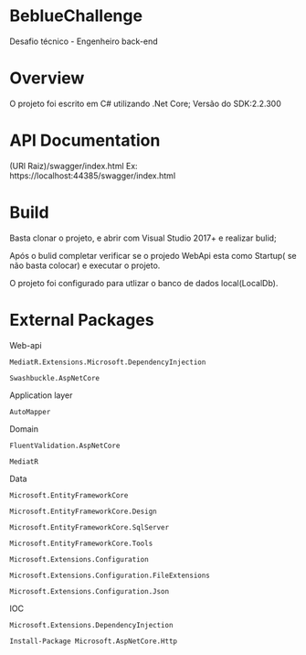 # BeblueChallenge
Desafio técnico - Engenheiro back-end

# Overview
O projeto foi escrito em C# utilizando .Net Core;
Versão do SDK:2.2.300

# API Documentation
(URl Raiz)/swagger/index.html
Ex: https://localhost:44385/swagger/index.html

# Build
Basta clonar o projeto, e abrir com Visual Studio 2017+ e realizar bulid;

Após o bulid completar verificar se o projedo WebApi esta como Startup( se não basta colocar) e executar o projeto.

O projeto foi configurado para utlizar o banco de dados local(LocalDb).

# External Packages

Web-api

	MediatR.Extensions.Microsoft.DependencyInjection
  
	Swashbuckle.AspNetCore
  
Application layer

	AutoMapper	
  
Domain

	FluentValidation.AspNetCore
  
	MediatR
  
Data	

	Microsoft.EntityFrameworkCore
  
	Microsoft.EntityFrameworkCore.Design
  
	Microsoft.EntityFrameworkCore.SqlServer
  
	Microsoft.EntityFrameworkCore.Tools
  
	Microsoft.Extensions.Configuration
  
	Microsoft.Extensions.Configuration.FileExtensions
  
	Microsoft.Extensions.Configuration.Json
  
IOC

	Microsoft.Extensions.DependencyInjection
  
	Install-Package Microsoft.AspNetCore.Http 
  

